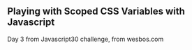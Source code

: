 ## Playing with Scoped CSS Variables with Javascript

Day 3 from Javascript30 challenge, from wesbos.com

